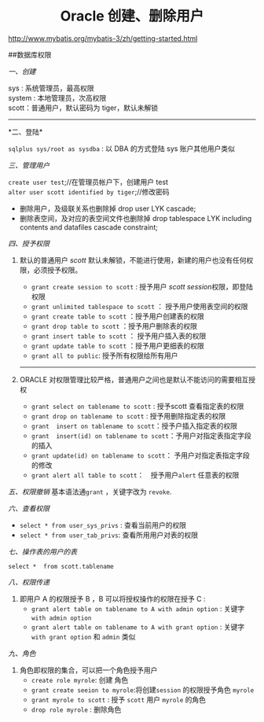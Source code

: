 # <center>Oracle 创建、删除用户 </center>
http://www.mybatis.org/mybatis-3/zh/getting-started.html

##数据库权限

*一、创建*

sys : 系统管理员，最高权限 <br>
system : 本地管理员，次高权限 <br>
scott：普通用户，默认密码为 tiger，默认未解锁<br>
<hr style="color:yellow">
*二、登陆*

`sqlplus sys/root as sysdba` : 以 DBA 的方式登陆 sys 账户其他用户类似

*三、管理用户*

`create user test`;//在管理员帐户下，创建用户 test <br> 
`alter user scott identified by tiger`;//修改密码


- 删除用户，及级联关系也删除掉
drop user LYK cascade;
- 删除表空间，及对应的表空间文件也删除掉
drop tablespace LYK including contents and datafiles cascade constraint;

*四、授予权限*

1. 默认的普通用户 *scott*  默认未解锁，不能进行使用，新建的用户也没有任何权限，必须授予权限。<br>
    - `grant create session to scott` :  授予用户 *scott session*权限，即登陆权限<br>
    - `grant unlimited tablespace to scott` ： 授予用户使用表空间的权限<br>
    - `grant create table to scott` ：授予用户创建表的权限<br>
    - `grant drop table to scott` ：授予用户删除表的权限<br>
    - `grant insert table to scott` ： 授予用户插入表的权限<br>
    - `grant update table to scott` ：授予用户更细表的权限<br>
    - `grant all to public`: 授予所有权限给所有用户<br>
    <hr>
2. ORACLE 对权限管理比较严格，普通用户之间也是默认不能访问的需要相互授权

    - `grant select on tablename to scott` : 授予scott 查看指定表的权限
    - `grant drop on tablename to scott` : 授予用删除指定表的权限
    - `grant  insert on tablename to scott`：授予户插入指定表的权限
    - `grant  insert(id) on tablename to scott`：予用户对指定表指定字段的插入
    - `grant update(id) on tablename to scott`： 予用户对指定表指定字段的修改
    - `grant alert all table to scott`：　授予用户`alert` 任意表的权限


*五、权限撤销*
		基本语法通`grant` ，关键字改为 `revoke`.

*六、查看权限*
- `select * from user_sys_privs` : 查看当前用户的权限
- `select * from user_tab_privs`: 查看所用用户对表的权限

*七、操作表的用户的表*

`select *  from scott.tablename`

*八、权限传递*

1. 即用户 A 的权限授予 B ，B 可以将授权操作的权限在授予 C :
    - `grant alert table on tablename to A with admin option` : 关键字 `with admin option`
    - `grant alert table on tablename to A with grant option` : 关键字 `with grant option`  和  `admin` 类似


*九、角色*
1. 角色即权限的集合，可以把一个角色授予用户
    - `create role myrole`: 创建 角色<br>
    - `grant create seeion to myrole`:将创建`session` 的权限授予角色 `myrole`<br>
    - `grant myrole to scott` :  授予 `scott` 用户  `myrole` 的角色<br>
    - `drop role myrole` :  删除角色 <br>
